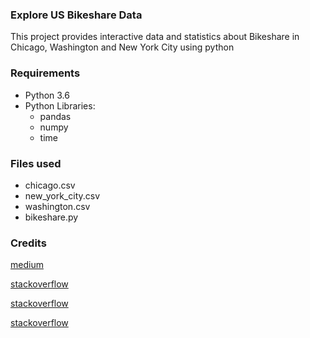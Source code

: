 ### Explore US Bikeshare Data
This project provides interactive data and statistics about Bikeshare in Chicago, Washington and New York City using python

### Requirements
- Python 3.6
- Python Libraries:
  * pandas
  * numpy
  * time

### Files used
- chicago.csv
- new_york_city.csv
- washington.csv
- bikeshare.py

### Credits
[medium](https://medium.com/towards-artificial-intelligence/efficient-pandas-using-chunksize-for-large-data-sets-c66bf3037f93)

[stackoverflow](https://stackoverflow.com/questions/48590268/pandas-get-the-most-frequent-values-of-a-column/48590361)

[stackoverflow](https://stackoverflow.com/questions/21291259/convert-floats-to-ints-in-pandas)

[stackoverflow](https://stackoverflow.com/questions/19377969/combine-two-columns-of-text-in-pandas-dataframe)
